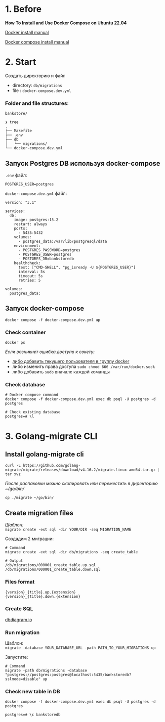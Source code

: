 # 1. Before

**How To Install and Use Docker Compose on Ubuntu 22.04**

[Docker install manual](https://docs.docker.com/engine/install/ubuntu/)  

[Docker compose install manual](https://www.digitalocean.com/community/tutorials/how-to-install-and-use-docker-compose-on-ubuntu-22-04)

# 2. Start

Создать директорию и файл  

- directory: `db/migrations`
- file : `docker-compose.dev.yml`



### Folder and file structures:
```
bankstore/

❯ tree   
.
├── Makefile
├── .env
├── db
│   └── migrations/
└── docker-compose.dev.yml
```



## Запуск Postgres DB используя docker-compose

`.env` файл: 

```
POSTGRES_USER=postgres
```


`docker-compose.dev.yml` файл: 

```
version: "3.1"

services:
  db:
    image: postgres:15.2
    restart: always
    ports:
      - 5435:5432
    volumes:
      - postgres_data:/var/lib/postgresql/data
    environment:
      - POSTGRES_PASSWORD=postgres
      - POSTGRES_USER=postgres
      - POSTGRES_DB=bankstoredb
    healthcheck:
      test: ["CMD-SHELL", "pg_isready -U ${POSTGRES_USER}"]
      interval: 5s
      timeout: 5s
      retries: 5

volumes:
  postgres_data:
```

## Запуск docker-compose
```
docker compose -f docker-compose.dev.yml up
```


### Check container

```
docker ps
```

*Если возникнет ошибка доступа к сокету:*
- [либо добавить текущего пользователя в группу docker](https://www.digitalocean.com/community/questions/how-to-fix-docker-got-permission-denied-while-trying-to-connect-to-the-docker-daemon-socket)
- либо изменить права доступа `sudo chmod 666 /var/run/docker.sock`
- либо добавить `sudo` вначале каждой команды


### Check database 
```
# Docker compose command
docker compose -f docker-compose.dev.yml exec db psql -U postgres -d postgres

# Check existing database
postgres=# \l
```

# 3. Golang-migrate CLI

## Install golang-migrate cli

```
curl -L https://github.com/golang-migrate/migrate/releases/download/v4.16.2/migrate.linux-amd64.tar.gz | tar xvz
```

*После распаковки можно скопировать или переместить в директорию ~/go/bin/*
```
cp ./migrate ~/go/bin/
```

## Create migration files

*Шаблон:*  
`migrate create -ext sql -dir YOUR/DIR -seq MIGRATION_NAME`

Создадим 2 миграции:
```
# Command
migrate create -ext sql -dir db/migrations -seq create_table

# Output
/db/migrations/000001_create_table.up.sql
/db/migrations/000001_create_table.down.sql
```
### Files format
```
{version}_{title}.up.{extension}
{version}_{title}.down.{extension}
```

### Create SQL

[dbdiagram.io ](https://dbdiagram.io/home)

### Run migration

Шаблон:  
`migrate -database YOUR_DATABASE_URL -path PATH_TO_YOUR_MIGRATIONS up
`  

Запустите:
```
# Command
migrate -path db/migrations -database "postgres://postgres:postgres@localhost:5435/bankstoredb?sslmode=disable" up
```
### Check new table in DB
```
docker compose -f docker-compose.dev.yml exec db psql -U postgres -d postgres
```
```
postgres=# \c bankstoredb
```

